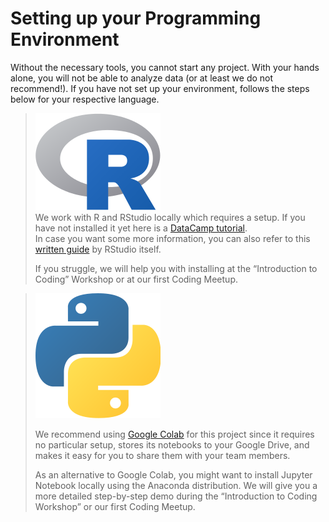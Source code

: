 # Setting up your Programming Environment

Without the necessary tools, you cannot start any project. With your hands alone, you will not be able to analyze data (or at least we do not recommend!). If you have not set up your environment, follows the steps below for your respective language.



> <img src="../.gitbook/assets/R.png" alt="" data-size="line"> \
> We work with R and RStudio locally which requires a setup. If you have not installed it yet here is a [DataCamp tutorial](https://www.datacamp.com/tutorial/installing-R-windows-mac-ubuntu). \
> In case you want some more information, you can also refer to this [written guide](https://rstudio-education.github.io/hopr/starting.html) by RStudio itself.
>
> If you struggle, we will help you with installing at the “Introduction to Coding” Workshop or at our first Coding Meetup.



> <img src="../.gitbook/assets/p.png" alt="" data-size="line">&#x20;
>
> We recommend using [Google Colab](https://colab.research.google.com) for this project since it requires no particular setup, stores its notebooks to your Google Drive, and makes it easy for you to share them with your team members.
>
> As an alternative to Google Colab, you might want to install Jupyter Notebook locally using the Anaconda distribution. We will give you a more detailed step-by-step demo during the “Introduction to Coding Workshop” or our first Coding Meetup.
